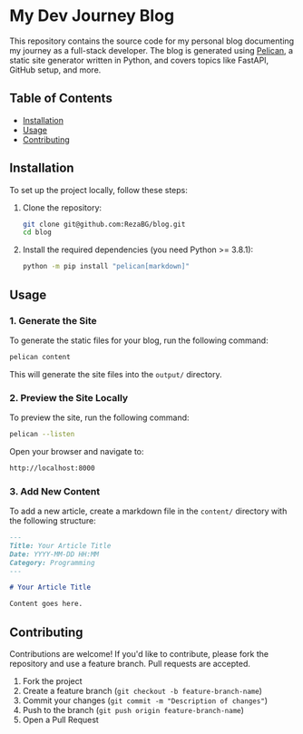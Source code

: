 
# My Dev Journey Blog

This repository contains the source code for my personal blog documenting my journey as a full-stack developer. The blog is generated using [Pelican](https://blog.getpelican.com/), a static site generator written in Python, and covers topics like FastAPI, GitHub setup, and more.

## Table of Contents

- [Installation](#installation)
- [Usage](#usage)
- [Contributing](#contributing)


## Installation

To set up the project locally, follow these steps:

1. Clone the repository:
    ```bash
    git clone git@github.com:RezaBG/blog.git
    cd blog
    ```

2. Install the required dependencies (you need Python >= 3.8.1):
    ```bash
    python -m pip install "pelican[markdown]"
    ```

## Usage

### 1. Generate the Site

To generate the static files for your blog, run the following command:

```bash
pelican content
```

This will generate the site files into the `output/` directory.

### 2. Preview the Site Locally

To preview the site, run the following command:

```bash
pelican --listen
```

Open your browser and navigate to:

```bash
http://localhost:8000
```

### 3. Add New Content

To add a new article, create a markdown file in the `content/` directory with the following structure:

```markdown
---
Title: Your Article Title
Date: YYYY-MM-DD HH:MM
Category: Programming
---

# Your Article Title

Content goes here.
```

## Contributing

Contributions are welcome! If you'd like to contribute, please fork the repository and use a feature branch. Pull requests are accepted.

1. Fork the project
2. Create a feature branch (`git checkout -b feature-branch-name`)
3. Commit your changes (`git commit -m "Description of changes"`)
4. Push to the branch (`git push origin feature-branch-name`)
5. Open a Pull Request


